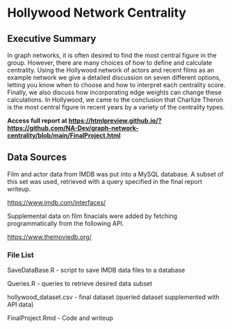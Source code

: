# Hollywood Network Centrality





## Executive Summary

In graph networks, it is often desired to find the most central figure in the group. However, there are many choices of how to define and calculate centrality. Using the Hollywood network of actors and recent films as an example network we give a detailed discussion on seven different options, letting you know when to choose and how to interpret each centrality score. Finally, we also discuss how incorporating edge weights can change these calculations. In Hollywood, we came to the conclusion that Charlize Theron is the most central figure in recent years by a variety of the centrality types.

**Access full report at https://htmlpreview.github.io/?https://github.com/NA-Dev/graph-network-centrality/blob/main/FinalProject.html**

## Data Sources

Film and actor data from IMDB was put into a MySQL database. A subset of this set was used, retrieved with a query specified in the final report writeup.

https://www.imdb.com/interfaces/



Supplemental data on film finacials were added by fetching programmatically from the following API.

https://www.themoviedb.org/



### File List

SaveDataBase.R - script to save IMDB data files to a database

Queries.R - queries to retrieve desired data subset

hollywood_dataset.csv - final dataset (queried dataset supplemented with API data)

FinalProject.Rmd - Code and writeup